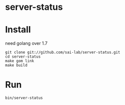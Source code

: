 # server-status

# Install

need golang over 1.7

```
git clone git://github.com/sai-lab/server-status.git
cd server-status
make gom link
make build
```

# Run

```
bin/server-status
```
